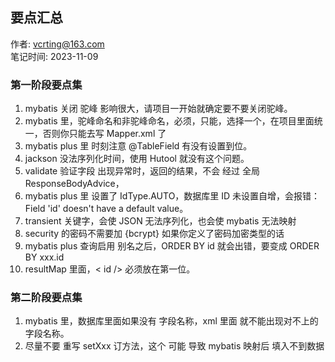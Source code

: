 ## 要点汇总
作者: vcrting@163.com  
笔记时间: 2023-11-09


### 第一阶段要点集
1. mybatis 关闭 驼峰 影响很大，请项目一开始就确定要不要关闭驼峰。
2. mybatis 里，驼峰命名和非驼峰命名，必须，只能，选择一个，在项目里面统一，否则你只能去写 Mapper.xml 了
3. mybatis plus 里 时刻注意 @TableField 有没有设置到位。
4. jackson 没法序列化时间，使用 Hutool 就没有这个问题。
5. validate 验证字段 出现异常时，返回的结果，不会 经过 全局 ResponseBodyAdvice，
6. mybatis plus 里 设置了 IdType.AUTO，数据库里 ID 未设置自增，会报错：Field 'id' doesn't have a default value。
7. transient 关键字，会使 JSON 无法序列化，也会使 mybatis 无法映射
8. security 的密码不需要加 {bcrypt} 如果你定义了密码加密类型的话
9. mybatis plus 查询启用 别名之后，ORDER BY id 就会出错，要变成 ORDER BY xxx.id
10. resultMap 里面，< id /> 必须放在第一位。

### 第二阶段要点集
1. mybatis 里，数据库里面如果没有 字段名称，xml 里面 就不能出现对不上的 字段名称。
2. 尽量不要 重写 setXxx 订方法，这个 可能 导致 mybatis 映射后 填入不到数据